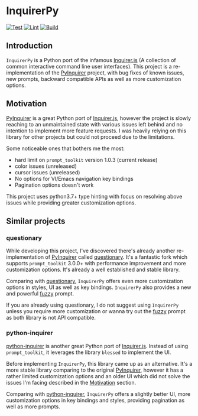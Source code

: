 # InquirerPy

[![Test](https://github.com/kazhala/InquirerPy/workflows/Test/badge.svg)](https://github.com/kazhala/InquirerPy/actions?query=workflow%3ATest)
[![Lint](https://github.com/kazhala/InquirerPy/workflows/Lint/badge.svg)](https://github.com/kazhala/InquirerPy/actions?query=workflow%3ALint)
[![Build](https://codebuild.ap-southeast-2.amazonaws.com/badges?uuid=eyJlbmNyeXB0ZWREYXRhIjoiUUYyRUIxOXBWZ0hKcUhrbXplQklMemRsTVBxbUk3bFlTdldnRGpxeEpQSXJidEtmVEVzbVNCTE1UR3VoRSt2N0NQV0VaUXlCUzNackFBNzRVUFBBS1FnPSIsIml2UGFyYW1ldGVyU3BlYyI6IloxREtFeWY4WkhxV0NFWU0iLCJtYXRlcmlhbFNldFNlcmlhbCI6MX0%3D&branch=master)](https://ap-southeast-2.console.aws.amazon.com/codesuite/codebuild/378756445655/projects/InquirerPy/history?region=ap-southeast-2&builds-meta=eyJmIjp7InRleHQiOiIifSwicyI6e30sIm4iOjIwLCJpIjowfQ)

## Introduction

`InquirerPy` is a Python port of the infamous [Inquirer.js](https://github.com/SBoudrias/Inquirer.js/) (A collection of common interactive command line user interfaces).
This project is a re-implementation of the [PyInquirer](https://github.com/CITGuru/PyInquirer) project, with bug fixes of known issues, new prompts, backward compatible APIs
as well as more customization options.

## Motivation

[PyInquirer](https://github.com/CITGuru/PyInquirer) is a great Python port of [Inquirer.js](https://github.com/SBoudrias/Inquirer.js/), however the project is slowly reaching
to an unmaintained state with various issues left behind and no intention to implement more feature requests. I was heavily relying on this library for other projects but
could not proceed due to the limitations.

Some noticeable ones that bothers me the most:

- hard limit on `prompt_toolkit` version 1.0.3 (current release)
- color issues (unreleased)
- cursor issues (unreleased)
- No options for VI/Emacs navigation key bindings
- Pagination options doesn't work

This project uses python3.7+ type hinting with focus on resolving above issues while providing greater customization options.

## Similar projects

### questionary

While developing this project, I've discovered there's already another re-implementation of [PyInquirer](https://github.com/CITGuru/PyInquirer) called [questionary](https://github.com/tmbo/questionary).
It's a fantastic fork which supports `prompt_toolkit` 3.0.0+ with performance improvement and more customization options. It's already a well established and stable library.

Comparing with [questionary](https://github.com/tmbo/questionary), `InquirerPy` offers even more customization options in styles, UI as well as key bindings. `InquirerPy` also provides a new
and powerful [fuzzy]() prompt.

If you are already using questionary, I do not suggest using `InquirerPy` unless you require more customization or wanna try out the [fuzzy]() prompt as both library is not API compatible.

### python-inquirer

[python-inquirer](https://github.com/magmax/python-inquirer) is another great Python port of [Inquirer.js](https://github.com/SBoudrias/Inquirer.js/). Instead of using `prompt_toolkit`, it
leverages the library `blessed` to implement the UI.

Before implementing `InquirerPy`, this library came up as an alternative. It's a more stable library comparing to the original [PyInquirer](https://github.com/CITGuru/PyInquirer), however
it has a rather limited customization options and an older UI which did not solve the issues I'm facing described in the [Motivation](#Motivation) section.

Comparing with [python-inquirer](https://github.com/magmax/python-inquirer), `InquirerPy` offers a slightly better UI,
more customization options in key bindings and styles, providing pagination as well as more prompts.

